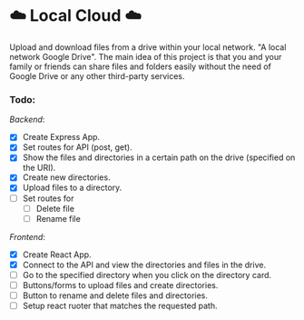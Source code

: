 # :cloud: Local Cloud :cloud:
Upload and download files from a drive within your local network. "A local network Google Drive". 
The main idea of this project is that you and your family or friends can share files and folders easily without the need of Google Drive or any other third-party services.

### Todo:
_Backend_:
- [x] Create Express App.
- [x] Set routes for API (post, get).
- [x] Show the files and directories in a certain path on the drive (specified on the URI).
- [x] Create new directories.
- [x] Upload files to a directory.
- [ ] Set routes for
  - [ ] Delete file
  - [ ] Rename file

_Frontend_:
- [x] Create React App.
- [x] Connect to the API and view the directories and files in the drive.
- [ ] Go to the specified directory when you click on the directory card.
- [ ] Buttons/forms to upload files and create directories.
- [ ] Button to rename and delete files and directories.
- [ ] Setup react ruoter that matches the requested path. 
